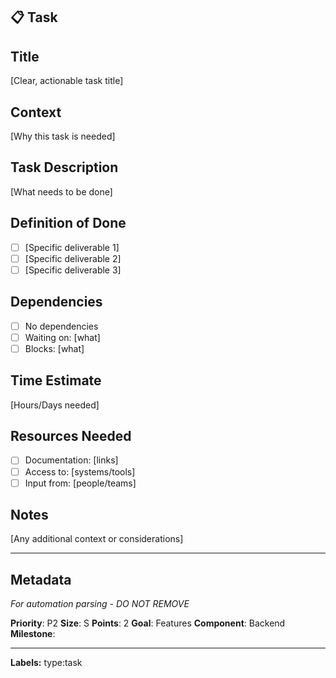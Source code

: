 ## 📋 Task

## Title
[Clear, actionable task title]

## Context
[Why this task is needed]

## Task Description
[What needs to be done]

## Definition of Done
- [ ] [Specific deliverable 1]
- [ ] [Specific deliverable 2]
- [ ] [Specific deliverable 3]

## Dependencies
- [ ] No dependencies
- [ ] Waiting on: [what]
- [ ] Blocks: [what]

## Time Estimate
[Hours/Days needed]

## Resources Needed
- [ ] Documentation: [links]
- [ ] Access to: [systems/tools]
- [ ] Input from: [people/teams]

## Notes
[Any additional context or considerations]

---

## Metadata
*For automation parsing - DO NOT REMOVE*

**Priority**: P2
**Size**: S
**Points**: 2
**Goal**: Features
**Component**: Backend
**Milestone**: 

---
**Labels:** type:task